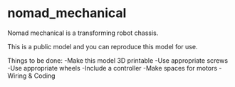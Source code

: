 # nomad_mechanical

Nomad mechanical is a transforming robot chassis.

This is a public model and you can reproduce this model for use.

Things to be done:
-Make this model 3D printable
-Use appropriate screws
-Use appropriate wheels
-Include a controller
-Make spaces for motors
-Wiring & Coding
